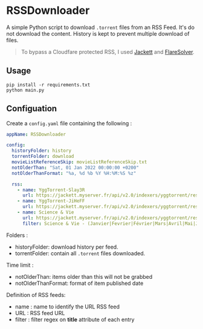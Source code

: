 # RSSDownloader

A simple Python script to download `.torrent` files from an RSS Feed. It's do not download the content. History is kept to prevent multiple download of files.

> To bypass a Cloudfare protected RSS, I used [Jackett](https://github.com/Jackett/Jackett) and [FlareSolver](https://github.com/FlareSolverr/FlareSolverr).


## Usage

```shell
pip install -r requirements.txt
python main.py
```

## Configuation

Create a ``config.yaml`` file containing the following :

```yaml
appName: RSSDownloader

config:
  historyFolder: history
  torrentFolder: download
  movieListReferenceSkip: movieListReferenceSkip.txt
  notOlderThan: "Sat, 01 Jan 2022 00:00:00 +0200"
  notOlderThanFormat: "%a, %d %b %Y %H:%M:%S %z"

  rss:
    - name: YggTorrent-Slay3R
      url: https://jackett.myserver.fr/api/v2.0/indexers/yggtorrent/results/torznab/api?apikey=apikey&t=search&cat=102183&q=1080p+x264+Slay3R
    - name: YggTorrent-JiHeFF
      url: https://jackett.myserver.fr/api/v2.0/indexers/yggtorrent/results/torznab/api?apikey=apikey&t=search&cat=102183&q=1080p+x264+JiHeFF
    - name: Science & Vie 
      url: https://jackett.myserver.fr/api/v2.0/indexers/yggtorrent/results/torznab/api?apikey=apikey&t=search&cat=102156&q=Science+%26+Vie+2021
      filter: Science & Vie - (Janvier|Fevrier|Février|Mars|Avril|Mai|Juin|Juillet|Aout|Août|Septembre|Octobe|Novembre|Decembre|Décembre) [0-9]{4} Pdf

```

Folders :

 - historyFolder: download history per feed. 
 - torrentFolder: contain all `.torrent` files downloaded.

Time limit :
- notOlderThan: items older than this will not be grabbed
- notOlderThanFormat: format of item published date

Definition of RSS feeds:

  - name : name to identify the URL RSS feed
  - URL : RSS feed URL
  - filter : filter regex on **title** attribute of each entry
